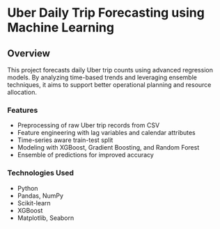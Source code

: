 #  Uber Daily Trip Forecasting using Machine Learning

## Overview
This project forecasts daily Uber trip counts using advanced regression models. By analyzing time-based trends and leveraging ensemble techniques, it aims to support better operational planning and resource allocation.

### Features
- Preprocessing of raw Uber trip records from CSV
- Feature engineering with lag variables and calendar attributes
- Time-series aware train-test split
- Modeling with XGBoost, Gradient Boosting, and Random Forest
- Ensemble of predictions for improved accuracy

### Technologies Used
- Python
- Pandas, NumPy
- Scikit-learn
- XGBoost
- Matplotlib, Seaborn

